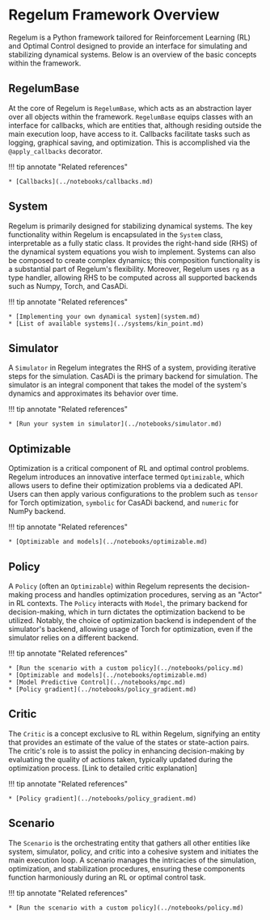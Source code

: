 # Regelum Framework Overview

Regelum is a Python framework tailored for Reinforcement Learning (RL) and Optimal Control designed to provide an interface for simulating and stabilizing dynamical systems. Below is an overview of the basic concepts within the framework.

## RegelumBase

At the core of Regelum is `RegelumBase`, which acts as an abstraction layer over all objects within the framework. `RegelumBase` equips classes with an interface for callbacks, which are entities that, although residing outside the main execution loop, have access to it. Callbacks facilitate tasks such as logging, graphical saving, and optimization. This is accomplished via the `@apply_callbacks` decorator. 

!!! tip annotate "Related references"

    * [Callbacks](../notebooks/callbacks.md)

## System

Regelum is primarily designed for stabilizing dynamical systems. The key functionality within Regelum is encapsulated in the `System` class, interpretable as a fully static class. It provides the right-hand side (RHS) of the dynamical system equations you wish to implement. Systems can also be composed to create complex dynamics; this composition functionality is a substantial part of Regelum's flexibility. Moreover, Regelum uses `rg` as a type handler, allowing RHS to be computed across all supported backends such as Numpy, Torch, and CasADi. 

!!! tip annotate "Related references"

    * [Implementing your own dynamical system](system.md)
    * [List of available systems](../systems/kin_point.md)

## Simulator

A `Simulator` in Regelum integrates the RHS of a system, providing iterative steps for the simulation. CasADi is the primary backend for simulation. The simulator is an integral component that takes the model of the system's dynamics and approximates its behavior over time. 

!!! tip annotate "Related references"

    * [Run your system in simulator](../notebooks/simulator.md)


## Optimizable

Optimization is a critical component of RL and optimal control problems. Regelum introduces an innovative interface termed `Optimizable`, which allows users to define their optimization problems via a dedicated API. Users can then apply various configurations to the problem such as `tensor` for Torch optimization, `symbolic` for CasADi backend, and `numeric` for NumPy backend.

!!! tip annotate "Related references"

    * [Optimizable and models](../notebooks/optimizable.md)

## Policy

A `Policy` (often an `Optimizable`) within Regelum represents the decision-making process and handles optimization procedures, serving as an "Actor" in RL contexts. The `Policy` interacts with `Model`, the primary backend for decision-making, which in turn dictates the optimization backend to be utilized. Notably, the choice of optimization backend is independent of the simulator's backend, allowing usage of Torch for optimization, even if the simulator relies on a different backend.

!!! tip annotate "Related references"

    * [Run the scenario with a custom policy](../notebooks/policy.md)
    * [Optimizable and models](../notebooks/optimizable.md)
    * [Model Predictive Control](../notebooks/mpc.md)
    * [Policy gradient](../notebooks/policy_gradient.md)

## Critic

The `Critic` is a concept exclusive to RL within Regelum, signifying an entity that provides an estimate of the value of the states or state-action pairs. The critic's role is to assist the policy in enhancing decision-making by evaluating the quality of actions taken, typically updated during the optimization process. [Link to detailed critic explanation]

!!! tip annotate "Related references"

    * [Policy gradient](../notebooks/policy_gradient.md)

## Scenario

The `Scenario` is the orchestrating entity that gathers all other entities like system, simulator, policy, and critic into a cohesive system and initiates the main execution loop. A scenario manages the intricacies of the simulation, optimization, and stabilization procedures, ensuring these components function harmoniously during an RL or optimal control task. 


!!! tip annotate "Related references"

    * [Run the scenario with a custom policy](../notebooks/policy.md)
